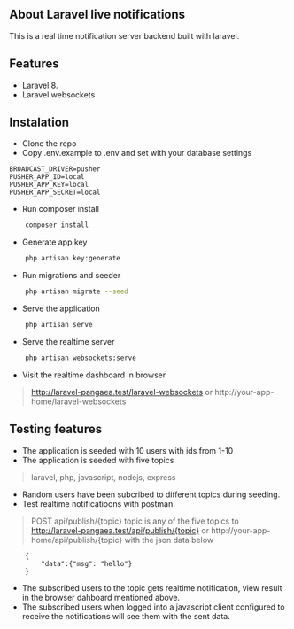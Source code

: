 ## About Laravel live notifications

This is a real time notification server backend built with laravel.

## Features 

- Laravel 8.
- Laravel websockets 


## Instalation

- Clone the repo
- Copy .env.example to .env and set with your database settings
```
BROADCAST_DRIVER=pusher
PUSHER_APP_ID=local
PUSHER_APP_KEY=local
PUSHER_APP_SECRET=local
```
- Run composer install
```bash
    composer install
```
- Generate app key
```bash
    php artisan key:generate
```
- Run migrations and seeder
```bash
    php artisan migrate --seed
```
- Serve the application
```bash
    php artisan serve
```
- Serve the realtime server
```bash
    php artisan websockets:serve
```
- Visit the realtime dashboard in browser
> http://laravel-pangaea.test/laravel-websockets or http://your-app-home/laravel-websockets


## Testing features
- The application is seeded with 10 users with ids from 1-10
- The application is seeded with five topics
> laravel, php, javascript, nodejs, express
- Random users have been subcribed to different topics during seeding.
- Test realtime notificatioons with postman.
> POST api/publish/{topic} topic is any of the five topics to http://laravel-pangaea.test/api/publish/{topic} or http://your-app-home/api/publish/{topic} with the json data below
```
    {
		"data":{"msg": "hello"}
	}
```
- The subscribed users to the topic gets realtime notification, view result in the browser dahboard mentioned above.
- The subscribed users when logged into a javascript client configured to receive the notifications will see them with the sent data.
